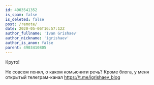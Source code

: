 ```yaml
---
id: 4903541352
is_spam: false
is_deleted: false
post: /remote/
date: 2020-05-06T16:57:12Z
author_fullname: 'Ivan Grishaev'
author_nickname: 'igrishaev'
author_is_anon: false
parent: 4903410805
---
```


<p>Круто!</p><p>Не совсем понял, о каком комьюнити речь? Кроме блога, у меня открытый телеграм-канал <a href="https://t.me/igrishaev_blog" rel="nofollow noopener" title="https://t.me/igrishaev_blog">https://t.me/igrishaev_blog</a></p>
